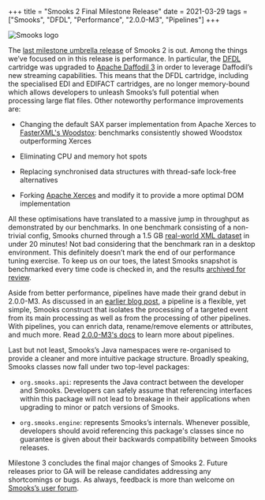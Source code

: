 +++
title = "Smooks 2 Final Milestone Release"
date = 2021-03-29
tags = ["Smooks", "DFDL", "Performance", "2.0.0-M3", "Pipelines"]
+++

<img src="/images/smooks-logo.png" alt="Smooks logo" style="max-width:70%"/>
<br/>

The [last milestone umbrella release](https://github.com/smooks/smooks/releases/tag/v2.0.0-M3) of Smooks 2 is out. Among the things we’ve focused on in this release is performance. 
In particular, the [DFDL](https://www.ibm.com/support/knowledgecenter/SSMKHH_10.0.0/com.ibm.etools.mft.doc/df20060_.htm) cartridge was upgraded to [Apache Daffodil 3](https://daffodil.apache.org/releases/3.0.0/) in order to leverage Daffodil’s new streaming capabilities. 
This means that the DFDL cartridge, including the specialised EDI and EDIFACT cartridges, are no longer memory-bound which 
allows developers to unleash Smooks’s full potential when processing large flat files. Other noteworthy performance improvements are:

* Changing the default SAX parser implementation from Apache Xerces to [FasterXML's Woodstox](https://github.com/FasterXML/woodstox): benchmarks consistently showed Woodstox outperforming Xerces

* Eliminating CPU and memory hot spots

* Replacing synchronised data structures with thread-safe lock-free alternatives

* Forking [Apache Xerces](https://en.wikipedia.org/wiki/Apache_Xerces) and modify it to provide a more optimal DOM implementation

All these optimisations have translated to a massive jump in throughput as demonstrated by our benchmarks. In one benchmark 
consisting of a non-trivial config, Smooks churned through a 1.5 GB [real-world XML dataset](https://datahub.io/collections/bibliographic-data#the-dblp-computer-science-bibliography) in under 20 minutes! Not bad 
considering that the benchmark ran in a desktop environment. This definitely doesn’t mark the end of our performance tuning 
exercise. To keep us on our toes, the latest Smooks snapshot is benchmarked every time code is checked in, and the results [archived for review](https://github.com/smooks/smooks/releases/download/v2.0.0-M3/recording.zip).

Aside from better performance, pipelines have made their grand debut in 2.0.0-M3. As discussed in an [earlier blog post](/2021/02/16/a-sneak-peek-at-smooks-2-pipelines/), 
a pipeline is a flexible, yet simple, Smooks construct that isolates the processing of a targeted event from its main processing 
as well as from the processing of other pipelines. With pipelines, you can enrich data, rename/remove elements or attributes, 
and much more. Read [2.0.0-M3's docs](https://github.com/smooks/smooks.github.io/blob/v2.0.0-M3/docs.markdown#pipeline) to learn more about pipelines.

Last but not least, Smooks’s Java namespaces were re-organised to provide a cleaner and more intuitive package structure. 
Broadly speaking, Smooks classes now fall under two top-level packages:

* `org.smooks.api`: represents the Java contract between the developer and Smooks. Developers can safely assume that referencing 
  interfaces within this package will not lead to breakage in their applications when upgrading to minor or patch versions of Smooks.

* `org.smooks.engine`: represents Smooks’s internals. Whenever possible, developers should avoid referencing this package's classes 
  since no guarantee is given about their backwards compatibility between Smooks releases.

Milestone 3 concludes the final major changes of Smooks 2. Future releases prior to GA will be release candidates addressing 
any shortcomings or bugs. As always, feedback is more than welcome on [Smooks’s user forum](https://groups.google.com/g/smooks-user).
